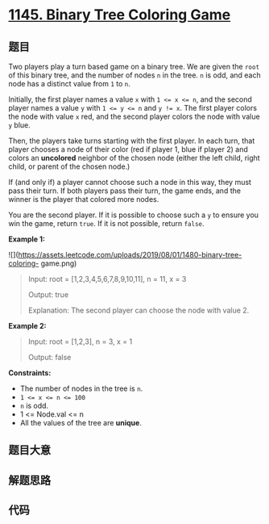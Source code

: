 # [1145. Binary Tree Coloring Game](https://leetcode.com/problems/binary-tree-coloring-game/)

## 题目

Two players play a turn based game on a binary tree. We are given the `root`
of this binary tree, and the number of nodes `n` in the tree. `n` is odd, and
each node has a distinct value from `1` to `n`.

Initially, the first player names a value `x` with `1 <= x <= n`, and the
second player names a value `y` with `1 <= y <= n` and `y != x`. The first
player colors the node with value `x` red, and the second player colors the
node with value `y` blue.

Then, the players take turns starting with the first player. In each turn,
that player chooses a node of their color (red if player 1, blue if player 2)
and colors an **uncolored** neighbor of the chosen node (either the left
child, right child, or parent of the chosen node.)

If (and only if) a player cannot choose such a node in this way, they must
pass their turn. If both players pass their turn, the game ends, and the
winner is the player that colored more nodes.

You are the second player. If it is possible to choose such a `y` to ensure
you win the game, return `true`. If it is not possible, return `false`.



**Example 1:**

![](https://assets.leetcode.com/uploads/2019/08/01/1480-binary-tree-coloring-
game.png)

> Input: root = [1,2,3,4,5,6,7,8,9,10,11], n = 11, x = 3
> 
> Output: true
> 
> Explanation: The second player can choose the node with value 2.

**Example 2:**

> Input: root = [1,2,3], n = 3, x = 1
> 
> Output: false

**Constraints:**

  * The number of nodes in the tree is `n`.
  * `1 <= x <= n <= 100`
  * `n` is odd.
  * 1 <= Node.val <= n
  * All the values of the tree are **unique**.


## 题目大意

## 解题思路

## 代码

```javascript

```


